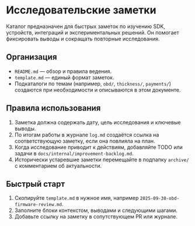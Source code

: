 # Исследовательские заметки

Каталог предназначен для быстрых заметок по изучению SDK, устройств, интеграций и экспериментальных решений. Он помогает фиксировать выводы и сокращать повторные исследования.

## Организация

- `README.md` — обзор и правила ведения.
- `template.md` — единый формат заметок.
- Подкаталоги по темам (например, `obd/`, `thickness/`, `payments/`) создаются при необходимости и описываются в этом документе.

## Правила использования

1. Заметка должна содержать дату, цель исследования и ключевые выводы.
2. По итогам работы в журнале `log.md` создаётся ссылка на соответствующую заметку, если она повлияла на план.
3. Когда исследование приводит к действиям, добавляйте TODO или задачи в `docs/internal/improvement-backlog.md`.
4. Исторически устаревшие заметки перемещайте в подпапку `archive/` с комментарием об актуальности.

## Быстрый старт

1. Скопируйте `template.md` в нужное имя, например `2025-09-30-obd-firmware-review.md`.
2. Заполните блоки контекстом, выводами и следующими шагами.
3. Добавьте ссылку на заметку в сопутствующем PR или журнале.
